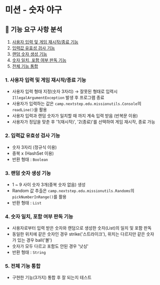 # 미션 - 숫자 야구

## 🚀 기능 요구 사항 분석
1. [사용자 입력 및 게임 재시작/종료 기능](#사용자_입력_및_게임_재시작/종료_기능)
2. [입력값 유효성 검사 기능](#입력값_유효성_검사_기능)
3. [랜덤 숫자 생성 기능](#랜덤_숫자_생성_기능)
4. [숫자 일치, 포함 여부 판독 기능](#숫자_일치,_포함_여부_판독_기능)
5. [전체 기능 통합](#전체_기능_통합)

### 1. 사용자 입력 및 게임 재시작/종료 기능
- 사용자 입력 형태 지정(숫자 3자리) → 잘못된 형태로 입력시 `IllegalArgumentException` 발생 후 프로그램 종료 
- 사용자가 입력하는 값은 `camp.nextstep.edu.missionutils.Console`의 `readLine()`을 활용 
- 사용자 입력과 랜덤 숫자가 일치할 때 까지 계속 입력 받음 (반복문 이용)
- 사용자가 정답을 맞춘 후 '1(재시작)', '2(종료)'를 선택하여 게임 재시작, 종료 가능

### 2. 입력값 유효성 검사 기능
- 숫자 3자리 (정규식 이용)
- 중복 x (HashSet 이용)
- 반환 형태 : `Boolean`

### 3. 랜덤 숫자 생성 기능

- 1 ~ 9 사이 숫자 3개(중복 숫자 없음) 생성
- Random 값 추출은 `camp.nextstep.edu.missionutils.Randoms`의 `pickNumberInRange()`를 활용
- 반환 형태 : `List`


### 4. 숫자 일치, 포함 여부 판독 기능

- 사용자로부터 입력 받은 숫자와 랜덤으로 생성한 숫자(List)의 일치 및 포함 판독
- 동일한 위치에 같은 숫자인 경우 strike('스트라이크'), 위치는 다르지만 같은 숫자가 있는 경우 ball('볼')
- 숫자가 모두 다르고 포함도 안된 경우 '낫싱'
- 반환 형태 : `String`

### 5. 전체 기능 통합

- 구현한 기능(3가지) 통합 후 잘 되는지 테스트